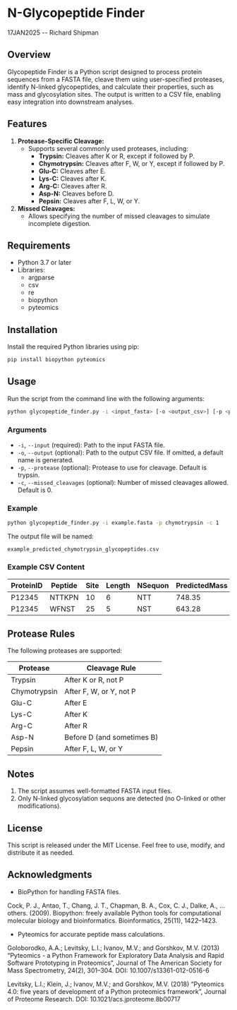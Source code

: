 # N-Glycopeptide Finder

17JAN2025 -- Richard Shipman

## Overview

Glycopeptide Finder is a Python script designed to process protein sequences from a FASTA file, cleave them using user-specified proteases, identify N-linked glycopeptides, and calculate their properties, such as mass and glycosylation sites. The output is written to a CSV file, enabling easy integration into downstream analyses.

## Features

1. **Protease-Specific Cleavage:**
    - Supports several commonly used proteases, including:
        - **Trypsin:** Cleaves after K or R, except if followed by P.
        - **Chymotrypsin:** Cleaves after F, W, or Y, except if followed by P.
        - **Glu-C:** Cleaves after E.
        - **Lys-C:** Cleaves after K.
        - **Arg-C:** Cleaves after R.
        - **Asp-N:** Cleaves before D.
        - **Pepsin:** Cleaves after F, L, W, or Y.
2. **Missed Cleavages:**
    - Allows specifying the number of missed cleavages to simulate incomplete digestion.

## Requirements

- Python 3.7 or later
- Libraries:
    - argparse
    - csv
    - re
    - biopython
    - pyteomics

## Installation

Install the required Python libraries using pip:

```sh
pip install biopython pyteomics
```

## Usage

Run the script from the command line with the following arguments:

```sh
python glycopeptide_finder.py -i <input_fasta> [-o <output_csv>] [-p <protease>] [-c <missed_cleavages>]
```

### Arguments

- `-i`, `--input` (required): Path to the input FASTA file.
- `-o`, `--output` (optional): Path to the output CSV file. If omitted, a default name is generated.
- `-p`, `--protease` (optional): Protease to use for cleavage. Default is trypsin.
- `-c`, `--missed_cleavages` (optional): Number of missed cleavages allowed. Default is 0.

### Example

```sh
python glycopeptide_finder.py -i example.fasta -p chymotrypsin -c 1
```

The output file will be named:

`example_predicted_chymotrypsin_glycopeptides.csv`

### Example CSV Content

| ProteinID | Peptide | Site | Length | NSequon | PredictedMass |
|-----------|---------|------|--------|---------|---------------|
| P12345    | NTTKPN  | 10   | 6      | NTT     | 748.35        |
| P12345    | WFNST   | 25   | 5      | NST     | 643.28        |

## Protease Rules

The following proteases are supported:

| Protease     | Cleavage Rule                        |
|--------------|--------------------------------------|
| Trypsin      | After K or R, not P                  |
| Chymotrypsin | After F, W, or Y, not P              |
| Glu-C        | After E                              |
| Lys-C        | After K                              |
| Arg-C        | After R                              |
| Asp-N        | Before D (and sometimes B)           |
| Pepsin       | After F, L, W, or Y                  |

## Notes

1. The script assumes well-formatted FASTA input files.
2. Only N-linked glycosylation sequons are detected (no O-linked or other modifications).

## License

This script is released under the MIT License. Feel free to use, modify, and distribute it as needed.

## Acknowledgments

- BioPython for handling FASTA files.

Cock, P. J., Antao, T., Chang, J. T., Chapman, B. A., Cox, C. J., Dalke, A., … others. (2009). Biopython: freely available Python tools for computational molecular biology and bioinformatics. Bioinformatics, 25(11), 1422–1423.

- Pyteomics for accurate peptide mass calculations.

Goloborodko, A.A.; Levitsky, L.I.; Ivanov, M.V.; and Gorshkov, M.V. (2013) “Pyteomics - a Python Framework for Exploratory Data Analysis and Rapid Software Prototyping in Proteomics”, Journal of The American Society for Mass Spectrometry, 24(2), 301–304. DOI: 10.1007/s13361-012-0516-6

Levitsky, L.I.; Klein, J.; Ivanov, M.V.; and Gorshkov, M.V. (2018) “Pyteomics 4.0: five years of development of a Python proteomics framework”, Journal of Proteome Research. DOI: 10.1021/acs.jproteome.8b00717